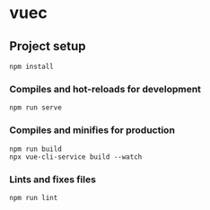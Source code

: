 # vuec

## Project setup
```
npm install
```

### Compiles and hot-reloads for development
```
npm run serve
```

### Compiles and minifies for production
```
npm run build
npx vue-cli-service build --watch
```

### Lints and fixes files
```
npm run lint
```
